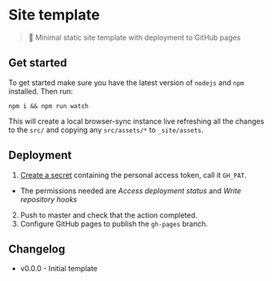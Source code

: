 # Site template

> 🧪 Minimal static site template with deployment to GitHub pages


## Get started

To get started make sure you have the latest version of `nodejs` and `npm` installed. Then run:
```
npm i && npm run watch
```

This will create a local browser-sync instance live refreshing all the changes to the `src/` and copying any `src/assets/*` to `_site/assets`.


## Deployment

1. [Create a secret](https://help.github.com/en/articles/virtual-environments-for-github-actions#creating-and-using-secrets-encrypted-variables) containing the personal access token, call it `GH_PAT`.
  - The permissions needed are *Access deployment status* and *Write repository hooks*
2. Push to master and check that the action completed.
3. Configure GitHub pages to publish the `gh-pages` branch.


## Changelog

- v0.0.0 - Initial template
